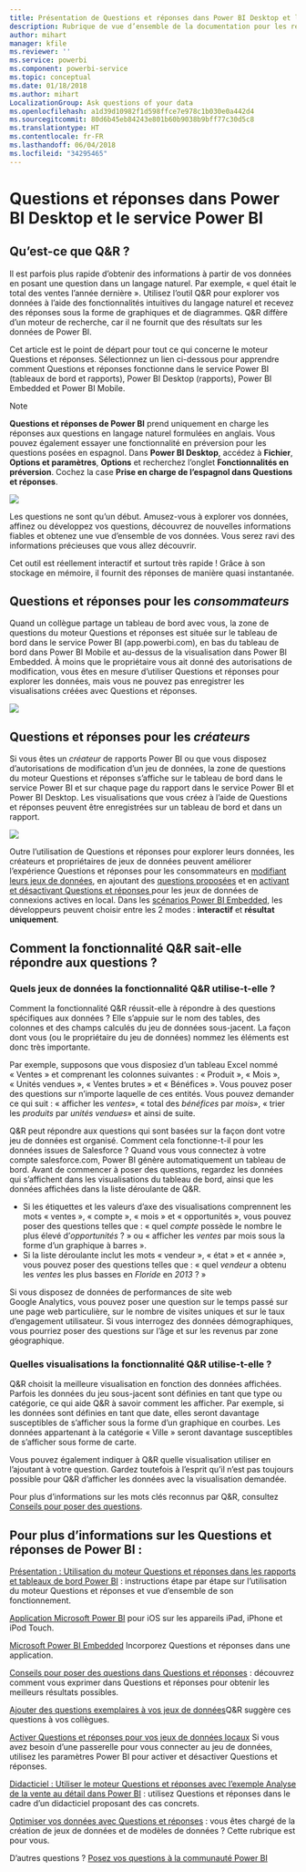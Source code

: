 ```yaml
---
title: Présentation de Questions et réponses dans Power BI Desktop et le service Power BI
description: Rubrique de vue d’ensemble de la documentation pour les requêtes en langage naturel des questions et réponses Power BI.
author: mihart
manager: kfile
ms.reviewer: ''
ms.service: powerbi
ms.component: powerbi-service
ms.topic: conceptual
ms.date: 01/18/2018
ms.author: mihart
LocalizationGroup: Ask questions of your data
ms.openlocfilehash: a1d39d10982f1d598ffce7e978c1b030e0a442d4
ms.sourcegitcommit: 80d6b45eb84243e801b60b9038b9bff77c30d5c8
ms.translationtype: HT
ms.contentlocale: fr-FR
ms.lasthandoff: 06/04/2018
ms.locfileid: "34295465"
---
```

# <a name="qa-in-power-bi-service-and-power-bi-desktop"></a>Questions et réponses dans Power BI Desktop et le service Power BI
## <a name="what-is-qa"></a>Qu’est-ce que Q&R ?
Il est parfois plus rapide d’obtenir des informations à partir de vos données en posant une question dans un langage naturel. Par exemple, « quel était le total des ventes l’année dernière ».  Utilisez l’outil Q&R pour explorer vos données à l’aide des fonctionnalités intuitives du langage naturel et recevez des réponses sous la forme de graphiques et de diagrammes. Q&R diffère d’un moteur de recherche, car il ne fournit que des résultats sur les données de Power BI.

Cet article est le point de départ pour tout ce qui concerne le moteur Questions et réponses. Sélectionnez un lien ci-dessous pour apprendre comment Questions et réponses fonctionne dans le service Power BI (tableaux de bord et rapports), Power BI Desktop (rapports), Power BI Embedded et Power BI Mobile.  

> [!NOTE]
> **Questions et réponses de Power BI** prend uniquement en charge les réponses aux questions en langage naturel formulées en anglais. Vous pouvez également essayer une fonctionnalité en préversion pour les questions posées en espagnol. Dans **Power BI Desktop**, accédez à **Fichier**, **Options et paramètres**, **Options** et recherchez l’onglet **Fonctionnalités en préversion**. Cochez la case **Prise en charge de l’espagnol dans Questions et réponses**.  
>
>

![](media/power-bi-q-and-a/pbi_qa_boxsalessqft.png)

Les questions ne sont qu’un début.  Amusez-vous à explorer vos données, affinez ou développez vos questions, découvrez de nouvelles informations fiables et obtenez une vue d’ensemble de vos données. Vous serez ravi des informations précieuses que vous allez découvrir.

Cet outil est réellement interactif et surtout très rapide ! Grâce à son stockage en mémoire, il fournit des réponses de manière quasi instantanée.

##  <a name="qa-for-consumers"></a>Questions et réponses pour les *consommateurs*
Quand un collègue partage un tableau de bord avec vous, la zone de questions du moteur Questions et réponses est située sur le tableau de bord dans le service Power BI (app.powerbi.com), en bas du tableau de bord dans Power BI Mobile et au-dessus de la visualisation dans Power BI Embedded. À moins que le propriétaire vous ait donné des autorisations de modification, vous êtes en mesure d’utiliser Questions et réponses pour explorer les données, mais vous ne pouvez pas enregistrer les visualisations créées avec Questions et réponses.

![](media/power-bi-q-and-a/powerbi-qna.png)

## <a name="qa-for-creators"></a>Questions et réponses pour les *créateurs*
Si vous êtes un *créateur* de rapports Power BI ou que vous disposez d’autorisations de modification d’un jeu de données, la zone de questions du moteur Questions et réponses s’affiche sur le tableau de bord dans le service Power BI et sur chaque page du rapport dans le service Power BI et Power BI Desktop. Les visualisations que vous créez à l’aide de Questions et réponses peuvent être enregistrées sur un tableau de bord et dans un rapport.

![](media/power-bi-q-and-a/power-bi-desktop.png)

Outre l’utilisation de Questions et réponses pour explorer leurs données, les créateurs et propriétaires de jeux de données peuvent améliorer l’expérience Questions et réponses pour les consommateurs en [modifiant leurs jeux de données](service-prepare-data-for-q-and-a.md), en ajoutant des [questions proposées](service-q-and-a-create-featured-questions.md) et en [activant et désactivant Questions et réponses ](service-q-and-a-direct-query.md) pour les jeux de données de connexions actives en local. Dans les [scénarios Power BI Embedded](developer/qanda.md), les développeurs peuvent choisir entre les 2 modes : **interactif** et **résultat uniquement**.

## <a name="how-does-qa-know-how-to-answer-questions"></a>Comment la fonctionnalité Q&R sait-elle répondre aux questions ?
### <a name="which-datasets-does-qa-use"></a>Quels jeux de données la fonctionnalité Q&R utilise-t-elle ?
Comment la fonctionnalité Q&R réussit-elle à répondre à des questions spécifiques aux données ? Elle s’appuie sur le nom des tables, des colonnes et des champs calculés du jeu de données sous-jacent. La façon dont vous (ou le propriétaire du jeu de données) nommez les éléments est donc très importante.

Par exemple, supposons que vous disposiez d’un tableau Excel nommé « Ventes » et comprenant les colonnes suivantes : « Produit », « Mois », « Unités vendues », « Ventes brutes » et « Bénéfices ». Vous pouvez poser des questions sur n’importe laquelle de ces entités.  Vous pouvez demander ce qui suit : « afficher les *ventes*», « total des *bénéfices* par *mois*», « trier les *produits* par *unités vendues*» et ainsi de suite.

Q&R peut répondre aux questions qui sont basées sur la façon dont votre jeu de données est organisé. Comment cela fonctionne-t-il pour les données issues de Salesforce ? Quand vous vous connectez à votre compte salesforce.com, Power BI génère automatiquement un tableau de bord.  Avant de commencer à poser des questions, regardez les données qui s’affichent dans les visualisations du tableau de bord, ainsi que les données affichées dans la liste déroulante de Q&R.

* Si les étiquettes et les valeurs d’axe des visualisations comprennent les mots « ventes », « compte », « mois » et « opportunités », vous pouvez poser des questions telles que : « quel *compte* possède le nombre le plus élevé d’*opportunités* ? » ou « afficher les *ventes* par mois sous la forme d’un graphique à barres ».
* Si la liste déroulante inclut les mots « vendeur », « état » et « année », vous pouvez poser des questions telles que : « quel *vendeur* a obtenu les *ventes* les plus basses en *Floride* en *2013* ? »

Si vous disposez de données de performances de site web Google Analytics, vous pouvez poser une question sur le temps passé sur une page web particulière, sur le nombre de visites uniques et sur le taux d’engagement utilisateur. Si vous interrogez des données démographiques, vous pourriez poser des questions sur l’âge et sur les revenus par zone géographique.

### <a name="which-visualization-does-qa-use"></a>Quelles visualisations la fonctionnalité Q&R utilise-t-elle ?
Q&R choisit la meilleure visualisation en fonction des données affichées. Parfois les données du jeu sous-jacent sont définies en tant que type ou catégorie, ce qui aide Q&R à savoir comment les afficher. Par exemple, si les données sont définies en tant que date, elles seront davantage susceptibles de s’afficher sous la forme d’un graphique en courbes. Les données appartenant à la catégorie « Ville » seront davantage susceptibles de s’afficher sous forme de carte.

Vous pouvez également indiquer à Q&R quelle visualisation utiliser en l’ajoutant à votre question. Gardez toutefois à l’esprit qu’il n’est pas toujours possible pour Q&R d’afficher les données avec la visualisation demandée.

Pour plus d’informations sur les mots clés reconnus par Q&R, consultez [Conseils pour poser des questions](service-q-and-a-tips.md).


## <a name="for-more-details-about-power-bi-qa"></a>Pour plus d’informations sur les Questions et réponses de Power BI :
[Présentation : Utilisation du moteur Questions et réponses dans les rapports et tableaux de bord Power BI](power-bi-tutorial-q-and-a.md) : instructions étape par étape sur l’utilisation du moteur Questions et réponses et vue d’ensemble de son fonctionnement.

[Application Microsoft Power BI](mobile-apps-ios-qna.md) pour iOS sur les appareils iPad, iPhone et iPod Touch.

[Microsoft Power BI Embedded](developer/qanda.md) Incorporez Questions et réponses dans une application.

[Conseils pour poser des questions dans Questions et réponses](service-q-and-a-tips.md) : découvrez comment vous exprimer dans Questions et réponses pour obtenir les meilleurs résultats possibles.

[Ajouter des questions exemplaires à vos jeux de données](service-q-and-a-create-featured-questions.md)Q&R suggère ces questions à vos collègues.

[Activer Questions et réponses pour vos jeux de données locaux](service-q-and-a-direct-query.md) Si vous avez besoin d’une passerelle pour vous connecter au jeu de données, utilisez les paramètres Power BI pour activer et désactiver Questions et réponses.

[Didacticiel : Utiliser le moteur Questions et réponses avec l’exemple Analyse de la vente au détail dans Power BI](power-bi-visualization-introduction-to-q-and-a.md) : utilisez Questions et réponses dans le cadre d’un didacticiel proposant des cas concrets.

[Optimiser vos données avec Questions et réponses](service-prepare-data-for-q-and-a.md) : vous êtes chargé de la création de jeux de données et de modèles de données ?  Cette rubrique est pour vous.

D’autres questions ? [Posez vos questions à la communauté Power BI](http://community.powerbi.com/)
